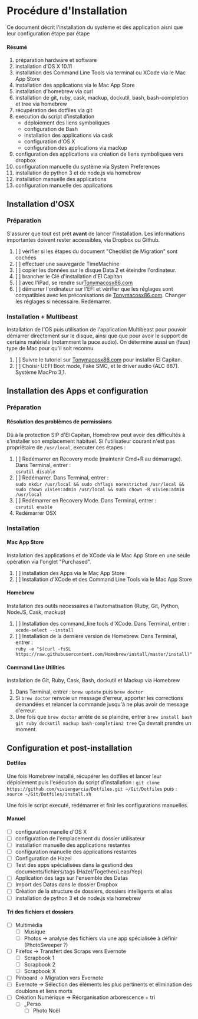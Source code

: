 # Procédure d'Installation

Ce document décrit l'installation du système et des application aisni que leur configuration étape par étape

#### Résumé

1. préparation hardware et software
2. installation d'OS X 10.11
3. installation des Command Line Tools via terminal ou XCode via le Mac App Store
4. installation des applications via le Mac App Store
5. installation d'homebrew via curl
6. installation de git, ruby, cask, mackup, dockutil, bash, bash-completion et tree via homebrew
7. récupération des dotfiles via git
8. execution du script d'installation
    - déploiement des liens symboliques
    - configuration de Bash
    - installation des applications via cask
    - configuration d'OS X
    - configuration des applications via mackup
9. configuration des applications via création de liens symboliques vers dropbox
11. configuration manuelle du système via System Preferences
13. installation de python 3 et de node.js via homebrew
12. installation manuelle des applications
13. configuration manuelle des applications


## Installation d'OSX

### Préparation

S'assurer que tout est prêt **avant** de lancer l'installation. Les informations importantes doivent rester accessibles, via Dropbox ou Github.

1. [ ] vérifier si les étapes du document "Checklist de Migration" sont cochées
2. [ ] effectuer une sauvegarde TimeMachine
3. [ ] copier les données sur le disque Data 2 et éteindre l'ordinateur.
4. [ ] brancher le Clé d'installation d'El Capitan
5. [ ] avec l'iPad, se rendre sur[Tonymacosx86.com](https://www.tonymacx86.com/threads/unibeast-install-os-x-el-capitan-on-any-supported-intel-based-pc.172672/)
6. [ ] démarrer l'ordinateur sur l'EFI et vérifier que les réglages sont compatibles avec les préconisations de [Tonymacosx86.com](https://www.tonymacx86.com/threads/unibeast-install-os-x-el-capitan-on-any-supported-intel-based-pc.172672/). Changer les réglages si nécessaire. Redémarrer. 


### Installation + Multibeast

Installation de l'OS puis utilisation de l'application Multibeast pour pouvoir démarrer directement sur le disque, ainsi que que pour avoir le support de certains matériels (notamment la puce audio). On détermine aussi un (faux) type de Mac pour qu'il soit reconnu.

1. [ ] Suivre le tutoriel sur [Tonymacosx86.com](https://www.tonymacx86.com/threads/unibeast-install-os-x-el-capitan-on-any-supported-intel-based-pc.172672/) pour installer El Capitan.
2. [ ] Choisir UEFI Boot mode, Fake SMC, et le driver audio (ALC 887).  
Système MacPro 3,1.


## Installation des Apps et configuration

### Préparation

#### Résolution des problèmes de permissions

Dû à la protection SIP d'El Capitan, Homebrew peut avoir des difficultés à s'installer son emplacement habituel. Si l'utilisateur courant n'est pas propriétaire de `/usr/local`, executer ces étapes :  

1. [ ] Redémarrer en Recovery mode (maintenir Cmd+R au démarrage).  
    Dans Terminal, entrer :  
    `csrutil disable`
2. [ ] Redémarrer. Dans Terminal, entrer :  
    `sudo mkdir /usr/local && sudo chflags norestricted /usr/local && sudo chown vivien:admin /usr/local && sudo chown -R vivien:admin /usr/local`
3. [ ] Redémarrer en Recovery Mode. Dans Terminal, entrer :  
    `csrutil enable`
4. Redémarrer OSX

### Installation

#### Mac App Store

Installation des applications et de XCode via le Mac App Store en une seule opération via l'onglet "Purchased".

1. [ ] installation des Apps via le Mac App Store
2. [ ] Installation d'XCode et des Command Line Tools via le Mac App Store

#### Homebrew

Installation des outils nécessaires à l'automatisation (Ruby, Git, Python, NodeJS, Cask, mackup)

1. [ ] Installation des command_line tools d'XCode. Dans Terminal, entrer :  
    `xcode-select --install`
2. [ ] Installation de la dernière version de Homebrew. Dans Terminal, entrer :  
    `ruby -e "$(curl -fsSL https://raw.githubusercontent.com/Homebrew/install/master/install)"`

#### Command Line Utilities

Installation de Git, Ruby, Cask, Bash, dockutil et Mackup via Homebrew

1. Dans Terminal, entrer :
    `brew update`
    puis
    `brew doctor`
2. Si `brew doctor` renvoie un message d'erreur, apporter les corrections demandées et relancer la commande jusqu'à ne plus avoir de message d'erreur.
3. Une fois que `brew doctor` arrête de se plaindre, entrer
    `brew install bash git ruby dockutil mackup bash-completion2 tree`
Ça devrait prendre un moment.


## Configuration et post-installation

#### Dotfiles

Une fois Homebrew installé, récupérer les dotfiles et lancer leur déploiement puis l'exécution du script d'installation :
    `git clone https://github.com/viviengarcia/Dotfiles.git ~/Git/Dotfiles`
puis :
    `source ~/Git/Dotfiles/install.sh`

Une fois le script executé, redémarrer et finir les configurations manuelles.

#### Manuel

- [ ] configuration manelle d'OS X
- [ ] configuration de l'emplacement du dossier utilisateur
- [ ] installation manuelle des applications restantes
- [ ] configuration manuelle des applications restantes
- [ ] Configuration de Hazel
- [ ] Test des apps spécialisées dans la gestiond des documents/fichiers/tags (Hazel/Together/Leap/Yep)
- [ ] Application des tags sur l'ensemble des Datas
- [ ] Import des Datas dans le dossier Dropbox
- [ ] Création de la structure de dossiers, dossiers intelligents et alias
- [ ] installation de python 3 et de node.js via homebrew

#### Tri des fichiers et dossiers
- [ ] Multimédia
    + [ ] Musique
    + [ ] Photos -> analyse des fichiers via une app spécialisée à définir (PhotoSweeper ?)
- [ ] Firefox -> Transfert des Scraps vers Evernote
    + [ ] Scrapbook 1
    + [ ] Scrapbook 2
    + [ ] Scrapbook X
- [ ] Pinboard -> Migration vers Evernote
- [ ] Evernote -> Sélection des éléments les plus pertinents et élimination des doublons et liens morts
- [ ] Création Numérique -> Réorganisation arborescence + tri
    + [ ] _Perso
        * [ ] Photo Noël